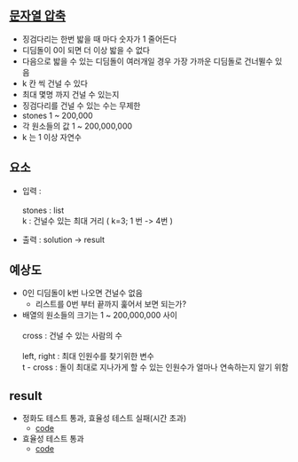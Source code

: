 ## [문자열 압축](https://school.programmers.co.kr/learn/courses/30/lessons/64062)

- 징검다리는 한번 밟을 때 마다 숫자가 1 줄어든다
- 디딤돌이 0이 되면 더 이상 밟을 수 없다
- 다음으로 밟을 수 있는 디딤돌이 여러개일 경우 가장 가까운 디딤돌로 건너뛸수 있음
- k 칸 씩 건널 수 있다
- 최대 몇명 까지 건널 수 있는지
- 징검다리를 건널 수 있는 수는 무제한
- stones 1 ~ 200,000
- 각 원소들의 값 1 ~ 200,000,000
- k 는 1 이상 자연수

## 요소

- 입력 : <br/>  
        stones  : list<br/>
        k       : 건널수 있는 최대 거리 ( k=3; 1 번 -> 4번 )

- 출력 : solution -> result


## 예상도

- 0인 디딤돌이 k번 나오면 건널수 없음
    + 리스트를 0번 부터 끝까지 훑어서 보면 되는가?
- 배열의 원소들의 크기는 1 ~ 200,000,000 사이 <br/>  
    cross          : 건널 수 있는 사람의 수  <br/>  
    left, right    : 최대 인원수를 찾기위한 변수  <br/>
    t - cross      : 돌이 최대로 지나가게 할 수 있는 인원수가 얼마나 연속하는지 알기 위함


## result

- 정화도 테스트 통과, 효율성 테스트 실패(시간 초과)
    + [code](/steppingStone/steppingstone_acc.py)
- 효율성 테스트 통과
    + [code](/steppingStone/steppingstone_eff.py)